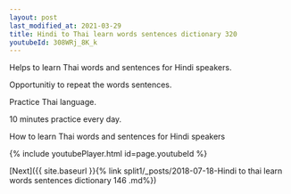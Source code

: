 ```yaml
---
layout: post
last_modified_at: 2021-03-29
title: Hindi to Thai learn words sentences dictionary 320 
youtubeId: 308WRj_8K_k
---
```

 
 
Helps to learn Thai words and sentences for Hindi speakers.

Opportunitiy to repeat the words sentences. 

Practice Thai language. 
 
10 minutes practice every day. 
 
How to learn Thai words and sentences for Hindi speakers 
 
{% include youtubePlayer.html id=page.youtubeId %}
 
 
[Next]({{ site.baseurl }}{% link  split1/_posts/2018-07-18-Hindi to thai learn words sentences dictionary 146 .md%})
 
